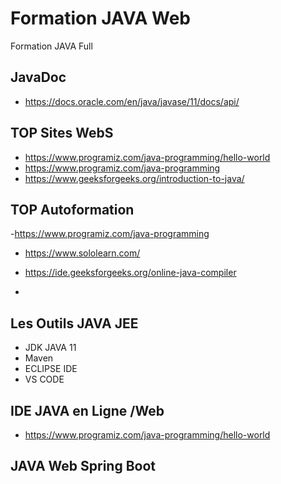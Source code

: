 # Formation JAVA Web

Formation  JAVA  Full

## JavaDoc

* https://docs.oracle.com/en/java/javase/11/docs/api/
  
##  TOP  Sites WebS

* https://www.programiz.com/java-programming/hello-world
* https://www.programiz.com/java-programming
* https://www.geeksforgeeks.org/introduction-to-java/


## TOP Autoformation

-https://www.programiz.com/java-programming

  
- https://www.sololearn.com/

- https://ide.geeksforgeeks.org/online-java-compiler

- 

## Les Outils JAVA JEE

- JDK  JAVA 11
- Maven
- ECLIPSE IDE
- VS CODE


## IDE JAVA en Ligne /Web

- https://www.programiz.com/java-programming/hello-world

  
## JAVA Web  Spring Boot


